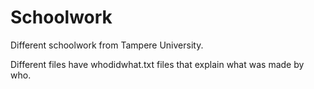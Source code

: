 # Schoolwork

Different schoolwork from Tampere University.

Different files have whodidwhat.txt files that explain what was made by who.